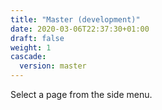 ```yaml
---
title: "Master (development)"
date: 2020-03-06T22:37:30+01:00
draft: false
weight: 1
cascade:
  version: master
---
```


Select a page from the side menu.
